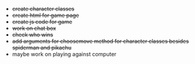  - ~~create character classes~~
 - ~~create html for game page~~
 - ~~create js code for game~~
 - ~~work on chat box~~
 - ~~check who wins~~
 - ~~add arguments for choosemove method for character classes besides spiderman and pikachu~~
 - maybe work on playing against computer
